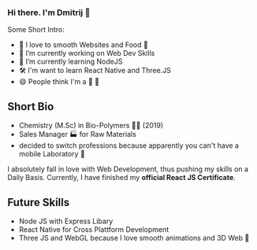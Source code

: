 ### Hi there. I'm Dmitrij 👋

Some Short Intro: 

- :sparkler: I love to smooth Websites and Food :pretzel: 
- 🔭 I’m currently working on Web Dev Skills
- 🌱 I’m currently learning NodeJS
-  :hammer_and_wrench: I'm want to learn React Native and Three.JS
- 😄 People think I'm a :bear: :honey_pot:


## Short Bio 

 - Chemistry (M.Sc) in Bio-Polymers 👨‍🔬 (2019)
 - Sales Manager 🏭 for Raw Materials 
 - decided to switch professions because apparently you can't have a mobile Laboratory 🤌
 

I absolutely fall in love with Web Development, thus pushing my skills on a Daily Basis. Currently, I have finished my **official React JS Certificate**.

## Future Skills
- Node JS with Express Libary
- React Native for Cross Plattform Development
- Three JS and WebGL because I love smooth animations and 3D Web 💪
